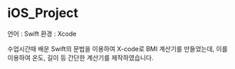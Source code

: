 # iOS_Project

언어 : Swift
환경 : Xcode

수업시간때 배운 Swift의 문법을 이용하여 X-code로 BMI 계산기를 만들었는데, 
이를 이용하여 온도, 길이 등 간단한 계산기를 제작하였습니다.
